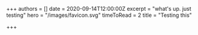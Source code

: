 +++
authors = []
date = 2020-09-14T12:00:00Z
excerpt = "what's up. just testing"
hero = "/images/favicon.svg"
timeToRead = 2
title = "Testing this"

+++

